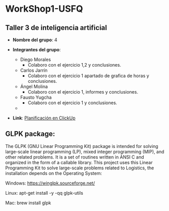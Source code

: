 # WorkShop1-USFQ
## Taller 3 de inteligencia artificial

- **Nombre del grupo**: 4
- **Integrantes del grupo**:

  * Diego Morales
    * Colaboro con el ejercicio 1,2 y conclusiones.
  * Carlos Jarrín
    * Colaboro con el ejercicio 1 apartado de grafica de horas y conclusiones.
  * Ángel Molina
    * Colaboro con el ejercicio 1, informes y conclusiones.
  * Fausto Yugcha 
    * Colaboro con el ejercicio 1 y conclusiones.
  * 
- **Link**: [Planificación en ClickUp](https://app.clickup.com/3025009/v/s/90030649457)


## GLPK package:
The GLPK (GNU Linear Programming Kit) package is intended for solving large-scale linear programming (LP), mixed integer programming (MIP), and other related problems. It is a set of routines written in ANSI C and organized in the form of a callable library.
This project uses this Linear Programming Kit to solve large-scale problems related to Logistics, the installation
depends on the Operating System:

Windows: https://winglpk.sourceforge.net/

Linux: apt-get install -y -qq glpk-utils

Mac:  brew install glpk
